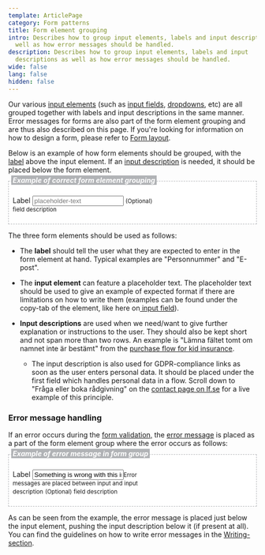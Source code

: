 ```yaml
---
template: ArticlePage
category: Form patterns
title: Form element grouping
intro: Describes how to group input elements, labels and input descriptions as
  well as how error messages should be handled.
description: Describes how to group input elements, labels and input
  descriptions as well as how error messages should be handled.
wide: false
lang: false
hidden: false
---
```

Our various [input elements](/components/web/forms/) (such as [input fields](/components/web/forms/input-field), [dropdowns](/components/web/forms/dropdown), etc) are all grouped together with labels and input descriptions in the same manner. Error messages for forms are also part of the form element grouping and are thus also described on this page. If you're looking for information on how to design a form, please refer to [Form layout](form-layout).

Below is an example of how form elements should be grouped, with the [label](/components/web/text/specific-use-text-styles#labels) above the input element. If an [input description](/components/web/text/specific-use-text-styles) is needed, it should be placed below the form element.

<LfuiWrapper>



<div width="100%" style="background-color: white; padding: 8px; border: 1px dashed #B1B3B6">

<h5 style="margin-top: -19px; margin-left: -3px"> <span style="background-color: #B1B3B6; color: white; padding: 1px 3px 1px 3px;">Example of correct form element grouping</span></h5>

<form> <div class="form-group" style="width: 60%" > <label for="exampleInputEmail1">Label</label> <input type="text" class="form-control" aria-describedby="emailHelp1" placeholder="placeholder-text"> <small id="emailHelp1" class="form-text text-muted">(Optional)  field description</small> </div>  </form>

</div>



</LfuiWrapper>

The three form elements should be used as follows:

* The **label** should tell the user what they are expected to enter in the form element at hand. Typical examples are "Personnummer" and "E-post".
* The **input element** can feature a placeholder text. The placeholder text should be used to give an example of expected format if there are limitations on how to write them (examples can be found under the copy-tab of the element, like here on[ input field](/components/web/forms/input-field?copy)).
* **Input descriptions** are used when we need/want to give further explanation or instructions to the user. They should also be kept short and not span more than two rows. An example is "Lämna fältet tomt om namnet inte är bestämt" from the [purchase flow for kid insurance](https://www.lansforsakringar.se/stockholm/privat/forsakring/personforsakring/gravidforsakring/ansok/).

  * The input description is also used for GDPR-compliance links as soon as the user enters personal data. It should be placed under the first field which handles personal data in a flow. Scroll down to "Fråga eller boka rådgivning" on the [contact page on lf.se](https://www.lansforsakringar.se/stockholm/privat/om-oss/kontakta-oss/) for a live example of this principle.

### Error message handling

If an error occurs during the [form validation,](form-validation) the [error message](/components/web/text/specific-use-text-styles) is placed as a part of the form element group where the error occurs as follows: 

<LfuiWrapper>

<div width="100%" style="background-color: white; padding: 8px; border: 1px dashed #B1B3B6">

<h5 style="margin-top: -19px; margin-left: -3px"> <span style="background-color: #B1B3B6; color: white; padding: 1px 3px 1px 3px;">Example of error message in form group</span></h5>

<form> <div class="form-group has-danger" style="width: 60%" > <label for="exampleInputEmail1">Label</label> <input type="text" class="form-control" aria-describedby="emailHelp1" value="Something is wrong with this input"><small class="form-control-feedback">Error messages are placed between input and input description</small> <small id="emailHelp1" class="form-text text-muted">(Optional)  field description</small> </div>  </form>

</div>

</LfuiWrapper>

As can be seen from the example, the error message is placed just below the input element, pushing the input description below it (if present at all). You can find the guidelines on how to write error messages in the [Writing-section](/patterns/general-patterns/writing).